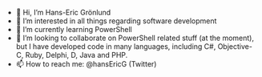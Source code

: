 - 👋 Hi, I’m Hans-Eric Grönlund
- 👀 I’m interested in all things regarding software development
- 🌱 I’m currently learning PowerShell
- 💞️ I’m looking to collaborate on PowerShell related stuff (at the moment), but I have developed code in many languages, including C#, Objective-C, Ruby, Delphi, D, Java and PHP.  
- 📫 How to reach me: @hansEricG (Twitter)

<!---
hansEricG/hansEricG is a ✨ special ✨ repository because its `README.md` (this file) appears on your GitHub profile.
You can click the Preview link to take a look at your changes.
--->
